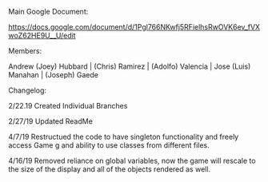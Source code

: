 Main Google Document:

https://docs.google.com/document/d/1Pgl766NKwfj5RFielhsRwOVK6ev_fVXwoZ62HE9U__U/edit

Members:

Andrew (Joey) Hubbard | (Chris) Ramirez | (Adolfo) Valencia | Jose (Luis) Manahan | (Joseph) Gaede

Changelog:

2/22.19 Created Individual Branches

2/27/19 Updated ReadMe

4/7/19 Restructued the code to have singleton functionality and freely access Game g and ability to use classes from different files.

4/16/19 Removed reliance on global variables, now the game will rescale to the size of the display and all of the objects rendered as well.
